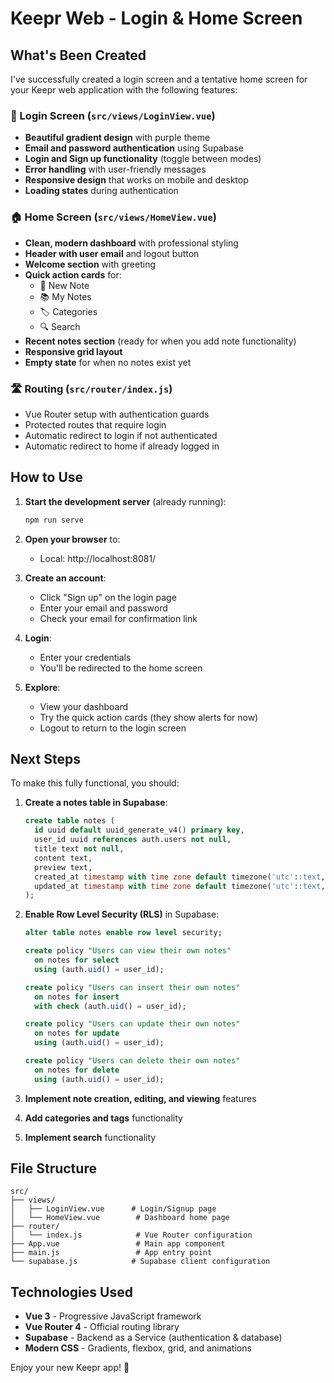 # Keepr Web - Login & Home Screen

## What's Been Created

I've successfully created a login screen and a tentative home screen for your Keepr web application with the following features:

### 🔐 Login Screen (`src/views/LoginView.vue`)
- **Beautiful gradient design** with purple theme
- **Email and password authentication** using Supabase
- **Login and Sign up functionality** (toggle between modes)
- **Error handling** with user-friendly messages
- **Responsive design** that works on mobile and desktop
- **Loading states** during authentication

### 🏠 Home Screen (`src/views/HomeView.vue`)
- **Clean, modern dashboard** with professional styling
- **Header with user email** and logout button
- **Welcome section** with greeting
- **Quick action cards** for:
  - 📝 New Note
  - 📚 My Notes
  - 🏷️ Categories
  - 🔍 Search
- **Recent notes section** (ready for when you add note functionality)
- **Responsive grid layout**
- **Empty state** for when no notes exist yet

### 🛣️ Routing (`src/router/index.js`)
- Vue Router setup with authentication guards
- Protected routes that require login
- Automatic redirect to login if not authenticated
- Automatic redirect to home if already logged in

## How to Use

1. **Start the development server** (already running):
   ```bash
   npm run serve
   ```

2. **Open your browser** to:
   - Local: http://localhost:8081/

3. **Create an account**:
   - Click "Sign up" on the login page
   - Enter your email and password
   - Check your email for confirmation link

4. **Login**:
   - Enter your credentials
   - You'll be redirected to the home screen

5. **Explore**:
   - View your dashboard
   - Try the quick action cards (they show alerts for now)
   - Logout to return to the login screen

## Next Steps

To make this fully functional, you should:

1. **Create a notes table in Supabase**:
   ```sql
   create table notes (
     id uuid default uuid_generate_v4() primary key,
     user_id uuid references auth.users not null,
     title text not null,
     content text,
     preview text,
     created_at timestamp with time zone default timezone('utc'::text, now()) not null,
     updated_at timestamp with time zone default timezone('utc'::text, now()) not null
   );
   ```

2. **Enable Row Level Security (RLS)** in Supabase:
   ```sql
   alter table notes enable row level security;
   
   create policy "Users can view their own notes"
     on notes for select
     using (auth.uid() = user_id);
   
   create policy "Users can insert their own notes"
     on notes for insert
     with check (auth.uid() = user_id);
   
   create policy "Users can update their own notes"
     on notes for update
     using (auth.uid() = user_id);
   
   create policy "Users can delete their own notes"
     on notes for delete
     using (auth.uid() = user_id);
   ```

3. **Implement note creation, editing, and viewing** features

4. **Add categories and tags** functionality

5. **Implement search** functionality

## File Structure

```
src/
├── views/
│   ├── LoginView.vue      # Login/Signup page
│   └── HomeView.vue        # Dashboard home page
├── router/
│   └── index.js            # Vue Router configuration
├── App.vue                 # Main app component
├── main.js                 # App entry point
└── supabase.js            # Supabase client configuration
```

## Technologies Used

- **Vue 3** - Progressive JavaScript framework
- **Vue Router 4** - Official routing library
- **Supabase** - Backend as a Service (authentication & database)
- **Modern CSS** - Gradients, flexbox, grid, and animations

Enjoy your new Keepr app! 🎉

